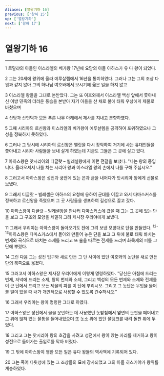 ```yaml
---
Aliases: [열왕기하 16]
previous: ['왕하 15']
up: ['열왕기하']
next: ['왕하 17']
---
```

# 열왕기하 16

***


1 르말랴의 아들인 이스라엘의 베가왕 17년에 요담의 아들 아하스가 유 다 왕이 되었다. 

2 그는 20세에 왕위에 올라 예루살렘에서 16년을 통치하였다. 그러나 그는 그의 조상 다윗과 같지 않아 그의 하나님 여호와께서 보시기에 옳은 일을 하지 않고 

3 이스라엘 왕들을 그대로 본받았다. 그는 또 여호와께서 이스라엘 백성 앞에서 쫓아내신 이방 민족의 더러운 풍습을 본받아 자기 아들을 산 채로 불에 태워 우상에게 제물로 바쳤으며 

4 산당과 산언덕과 모든 푸른 나무 아래에서 제사를 지내고 분향하였다. 

5 그때 시리아의 르신왕과 이스라엘의 베가왕이 예루살렘을 공격하여 포위하였으나 그 성을 정복하지 못하였다. 

6 그러나 그 당시에 시리아의 르신왕은 엘랏을 다시 장악하여 거기에 사는 유대인들을 쫓아내고 시리아 사람들을 보내 살게 하였는데 지금도 그들은 그 곳에 살고 있다. 

7 아하스왕은 앗시리아의 디글랏 – 빌레셀왕에게 이런 전갈을 보냈다. "나는 왕의 종입니다. 올라오셔서 나를 치는 시리아 왕과 이스라엘 왕의 손에서 나를 구해 주십시오." 

8 그러고서 아하스왕은 성전과 궁전에 있는 은과 금을 내어다가 앗시리아 왕에게 선물로 보냈다. 

9 그래서 디글랏 – 빌레셀은 아하스의 요청에 응하여 군대를 이끌고 와서 다마스커스를 정복하고 르신왕을 죽였으며 그 곳 사람들을 생포하여 길성으로 끌고 갔다. 

10 아하스왕이 디글랏 – 빌레셀왕을 만나러 다마스커스에 갔을 때 그는 그 곳에 있는 단을 보고 그 구조와 모양을 세밀히 그려 제사장 우리야에게 보냈다. 

11 그래서 우리야는 아하스왕이 돌아오기도 전에 그려 보낸 모양대로 단을 만들었다. <sup class="versenum">12-13</sup>아하스왕은 다마스커스에서 돌아와 만들어 놓은 단을 보고 그 위에 불로 태워 바치는 번제와 곡식으로 바치는 소제를 드리고 또 술을 따르는 전제를 드리며 화목제의 피를 그 단에 뿌렸다. 

14 그런 다음 그는 성전 입구와 새로 만든 그 단 사이에 있던 여호와의 놋단을 새로 만든 단의 북쪽으로 옮겼다. 

15 그러고서 아하스왕은 제사장 우리야에게 이렇게 명령하였다. "당신은 아침에 드리는 번제, 저녁에 드리는 소제, 왕의 번제와 소제, 그리고 백성의 모든 번제와 소제와 전제를 이 큰 단에서 드리고 모든 제물의 피를 이 단에 뿌리시오. 그리고 그 놋단은 무엇을 물어 볼 일이 있을 때 내가 개인적으로 사용할 수 있도록 간수하시오." 

16 그래서 우리야는 왕이 명령한 그대로 하였다. 

17 아하스왕은 성전에서 물을 운반하는 데 사용했던 놋받침에서 옆면의 놋판을 떼어내고 그 위에 얹혀 있는 물통을 들어내었으며 또 놋소 위에 있던 물탱크를 내려 돌판 위에 두었다. 

18 그리고 그는 앗시리아 왕의 호감을 사려고 성전에서 왕이 앉는 자리를 제거하고 왕이 성전으로 들어가는 출입로를 막아 버렸다. 

19 그 밖에 아하스왕이 행한 모든 일은 유다 왕들의 역사책에 기록되어 있다. 

20 그는 죽어 다윗성에 있는 그 조상들의 묘에 장사되었고 그의 아들 히스기야가 왕위를 계승하였다.
